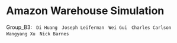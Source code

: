 # Amazon Warehouse Simulation
Group_B3: &nbsp; `Di Huang` &nbsp; `Joseph Leiferman` &nbsp; `Wei Gui` &nbsp; `Charles Carlson` &nbsp; `Wangyang Xu` &nbsp; `Nick Barnes`<br />
